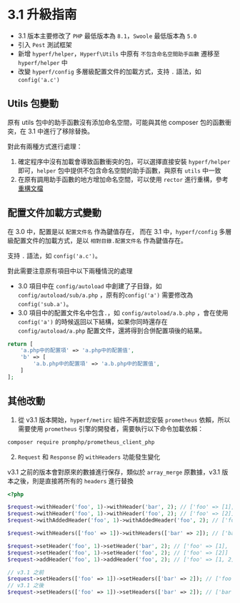 # 3.1 升級指南

- 3.1 版本主要修改了 `PHP` 最低版本為 `8.1`，`Swoole` 最低版本為 `5.0`
- 引入 `Pest` 測試框架
- 新增 `hyperf/helper`，`Hyperf\Utils` 中原有 `不包含命名空間助手函數` 遷移至 `hyperf/helper` 中
- 改變 `hyperf/config` 多層級配置文件的加載方式，支持 `.` 語法，如 `config('a.c')`

## Utils 包變動

原有 utils 包中的助手函數沒有添加命名空間，可能與其他 composer 包的函數衝突，在 3.1 中進行了移除替換。

對此有兩種方式進行處理：

1. 確定程序中沒有加載會導致函數衝突的包，可以選擇直接安裝 `hyperf/helper` 即可，`helper`
   包中提供不包含命名空間的助手函數，與原有 `utils` 中一致
2. 在原有調用助手函數的地方增加命名空間，可以使用 `rector`
   進行重構，參考[重構文檔](https://github.com/orgs/hyperf/discussions/5635)

## 配置文件加載方式變動

在 3.0 中，配置是以 `配置文件名` 作為鍵值存在， 而在 3.1 中，`hyperf/config`
多層級配置文件的加載方式，是以 `相對目錄.配置文件名` 作為鍵值存在。

支持 `.` 語法，如 `config('a.c')`。

對此需要注意原有項目中以下兩種情況的處理

- 3.0 項目中在 `config/autoload` 中創建了子目錄，如 `config/autoload/sub/a.php` ，原有的`config('a')`
  需要修改為`config('sub.a')`。
- 3.0 項目中的配置文件名中包含`.`，如 `config/autoload/a.b.php` ，會在使用 `config('a')`
  的時候返回以下結構，如果你同時還存在`config/autoload/a.php` 配置文件，還將得到合併配置項後的結果。

```php
return [
    'a.php中的配置項' => 'a.php中的配置值',
    'b' => [
        'a.b.php中的配置項' => 'a.b.php中的配置值',
    ]
];
```

## 其他改動

1. 從 v3.1 版本開始，`hyperf/metirc` 組件不再默認安裝 `prometheus` 依賴，所以需要使用 `prometheus` 引擎的開發者，需要執行以下命令加載依賴：

```bash
composer require promphp/prometheus_client_php
```

2. `Request` 和 `Response` 的 `withHeaders` 功能發生變化

v3.1 之前的版本會對原來的數據進行保存，類似於 `array_merge` 原數據，v3.1 版本之後，則是直接將所有的 `headers` 進行替換

```php
<?php

$request->withHeader('foo', 1)->withHeader('bar', 2); // ['foo' => [1], 'bar' => [2]]
$request->withHeader('foo', 1)->withHeader('foo', 2); // ['foo' => [2]]
$request->withAddedHeader('foo', 1)->withAddedHeader('foo', 2); // ['foo' => [1, 2]]

$request->withHeaders(['foo' => 1])->withHeaders(['bar' => 2]); // ['bar' => [2]]

$request->setHeader('foo', 1)->setHeader('bar', 2); // ['foo' => [1], 'bar' => [2]]
$request->setHeader('foo', 1)->setHeader('foo', 2); // ['foo' => [2]]
$request->addHeader('foo', 1)->addHeader('foo', 2); // ['foo' => [1, 2]]

// v3.1 之前
$request->setHeaders(['foo' => 1])->setHeaders(['bar' => 2]); // ['foo' => [1], 'bar' => [2]]
// v3.1 之後
$request->setHeaders(['foo' => 1])->setHeaders(['bar' => 2]); // ['bar' => [2]]
```

